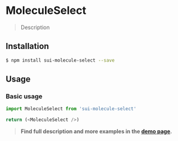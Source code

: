 # MoleculeSelect

> Description

<!-- ![](./assets/preview.png) -->

## Installation

```sh
$ npm install sui-molecule-select --save
```

## Usage

### Basic usage
```js
import MoleculeSelect from 'sui-molecule-select'

return (<MoleculeSelect />)
```


> **Find full description and more examples in the [demo page](#).**
